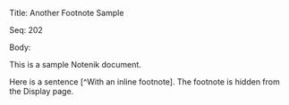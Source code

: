 Title:  Another Footnote Sample

Seq:    202

Body: 

This is a sample Notenik document. 

Here is a sentence [^With an inline footnote].
The footnote is hidden from the Display page. 


